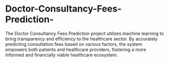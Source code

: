 # Doctor-Consultancy-Fees-Prediction-
The Doctor Consultancy Fees Prediction project utilizes machine learning to bring transparency and efficiency to the healthcare sector. By accurately predicting consultation fees based on various factors, the system empowers both patients and healthcare providers, fostering a more informed and financially viable healthcare ecosystem.

